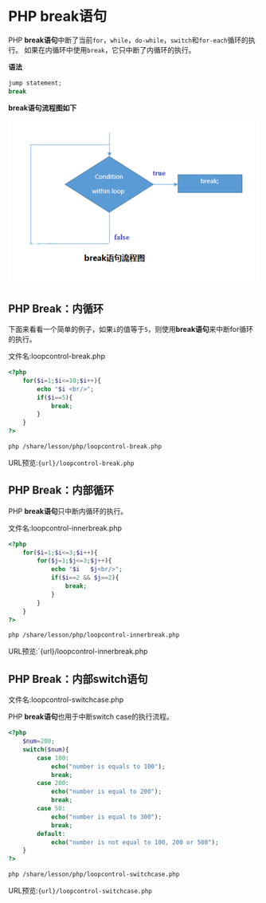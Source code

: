 # PHP break语句

PHP **break语句**中断了当前`for`，`while`，`do-while`，`switch`和`for-each`循环的执行。 如果在内循环中使用`break`，它只中断了内循环的执行。

**语法**

```php
jump statement;  
break
```

**break语句流程图如下** 

![img](./images/loopcontrol-break.png)

## PHP Break：内循环

下面来看看一个简单的例子，如果`i`的值等于`5`，则使用**break语句**来中断for循环的执行。

文件名:loopcontrol-break.php

```php
<?php  
    for($i=1;$i<=10;$i++){  
        echo "$i <br/>";  
        if($i==5){  
            break;  
        }  
    }  
?>
```

```bash
php /share/lesson/php/loopcontrol-break.php
```

URL预览:`{url}/loopcontrol-break.php`

## PHP Break：内部循环

PHP **break语句**只中断内循环的执行。

文件名:loopcontrol-innerbreak.php

```php
<?php  
    for($i=1;$i<=3;$i++){  
        for($j=1;$j<=3;$j++){  
            echo "$i   $j<br/>";  
            if($i==2 && $j==2){  
                break;  
            }  
        }  
    }  
?>
```

```bash
php /share/lesson/php/loopcontrol-innerbreak.php
```

URL预览:`{url}/loopcontrol-innerbreak.php

## PHP Break：内部switch语句

文件名:loopcontrol-switchcase.php

PHP **break语句**也用于中断switch case的执行流程。

```php
<?php      
    $num=200;      
    switch($num){      
        case 100:      
            echo("number is equals to 100");      
            break;      
        case 200:      
            echo("number is equal to 200");      
            break;      
        case 50:      
            echo("number is equal to 300");      
            break;      
        default:      
            echo("number is not equal to 100, 200 or 500");      
    }     
?>
```

```bash
php /share/lesson/php/loopcontrol-switchcase.php
```

URL预览:`{url}/loopcontrol-switchcase.php`